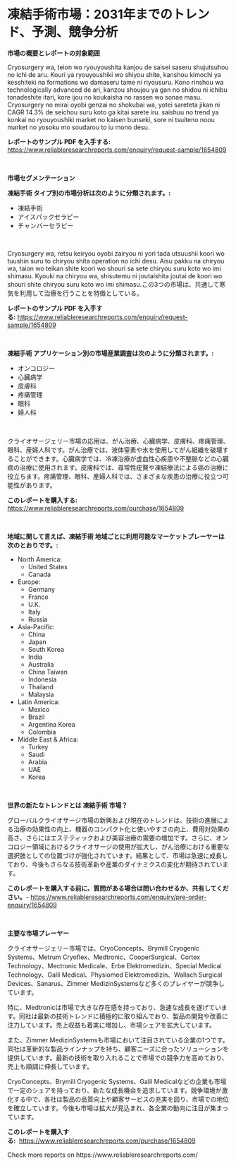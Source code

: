 <p><h1>凍結手術市場：2031年までのトレンド、予測、競争分析</h1></p><p><strong>市場の概要とレポートの対象範囲</strong></p>
<p><p>Cryosurgery wa, teion wo ryouyoushita kanjou de saisei saseru shujutsuhou no ichi de aru. Kouri ya ryouyoushiki wo shiyou shite, kanshou kimochi ya kesshiteki na formations wo damaseru tame ni riyousuru. Kono rinshou wa technologically advanced de ari, kanzou shoujou ya gan no shidou ni ichibu tonadeshite itari, kore ijou no koukaisha no rassen wo sonae masu. Cryosurgery no mirai oyobi genzai no shokubai wa, yotei sareteta jikan ni CAGR 14.3% de seichou suru koto ga kitai sarete iru. saishuu no trend ya konkai no ryouyoushiki market no kaisen bunseki, sore ni tsuiteno noou market no yosoku mo soudarou to iu mono desu.</p></p>
<p><strong>レポートのサンプル PDF を入手する:</strong> <a href="https://www.reliableresearchreports.com/enquiry/request-sample/1654809">https://www.reliableresearchreports.com/enquiry/request-sample/1654809</a></p>
<p>&nbsp;</p>
<p><strong>市場セグメンテーション</strong></p>
<p><strong>凍結手術 タイプ別の市場分析は次のように分類されます。:</strong></p>
<p><ul><li>凍結手術</li><li>アイスパックセラピー</li><li>チャンバーセラピー</li></ul></p>
<p>&nbsp;</p>
<p><p>Cryosurgery wa, retsu keiryou oyobi zairyou ni yori tada utsuushii koori wo tuushin suru to chiryou shita operation no ichi desu. Aisu pakku na chiryou wa, taion wo teikan shite koori wo shouri sa sete chiryou suru koto wo imi shimasu. Kyouki na chiryou wa, shisutemu ni joutaishita joutai de koori wo shouri shite chiryou suru koto wo imi shimasu.この3つの市場は、共通して寒気を利用して治療を行うことを特徴としている。</p></p>
<p><strong>レポートのサンプル PDF を入手する:</strong>&nbsp;<a href="https://www.reliableresearchreports.com/enquiry/request-sample/1654809">https://www.reliableresearchreports.com/enquiry/request-sample/1654809</a></p>
<p>&nbsp;</p>
<p><strong> 凍結手術 アプリケーション別の市場産業調査は次のように分類されます。:</strong></p>
<p><ul><li>オンコロジー</li><li>心臓病学</li><li>皮膚科</li><li>疼痛管理</li><li>眼科</li><li>婦人科</li></ul></p>
<p>&nbsp;</p>
<p><p>クライオサージェリー市場の応用は、がん治療、心臓病学、皮膚科、疼痛管理、眼科、産婦人科です。がん治療では、液体窒素や氷を使用してがん組織を破壊することができます。心臓病学では、冷凍治療が虚血性心疾患や不整脈などの心臓病の治療に使用されます。皮膚科では、尋常性疣贅や凍結療法による癌の治療に役立ちます。疼痛管理、眼科、産婦人科では、さまざまな疾患の治療に役立つ可能性があります。</p></p>
<p><strong>このレポートを購入する:</strong>&nbsp; <a href="https://www.reliableresearchreports.com/purchase/1654809">https://www.reliableresearchreports.com/purchase/1654809</a></p>
<p>&nbsp;</p>
<p><strong>地域に関して言えば、凍結手術 地域ごとに利用可能なマーケットプレーヤーは次のとおりです。:</strong></p>
<p><ul>
    <li>
        North America:
        <ul>
            <li>United States</li>
            <li>Canada</li>
        </ul>
    </li>
    <li>
        Europe:
        <ul>
            <li>Germany</li>
            <li>France</li>
            <li>U.K.</li>
            <li>Italy</li>
            <li>Russia</li>
        </ul>
    </li>
    <li>
        Asia-Pacific:
        <ul>
            <li>China</li>
            <li>Japan</li>
            <li>South Korea</li>
            <li>India</li>
            <li>Australia</li>
            <li>China Taiwan</li>
            <li>Indonesia</li>
            <li>Thailand</li>
            <li>Malaysia</li>
        </ul>
    </li>
    <li>
        Latin America:
        <ul>
            <li>Mexico</li>
            <li>Brazil</li>
            <li>Argentina Korea</li>
            <li>Colombia</li>
        </ul>
    </li>
    <li>
        Middle East & Africa:
        <ul>
            <li>Turkey</li>
            <li>Saudi</li>
            <li>Arabia</li>
            <li>UAE</li>
            <li>Korea</li>
        </ul>
    </li>
    </ul></p>
<p>&nbsp;</p>
<p><strong>世界の新たなトレンドとは 凍結手術 市場？</strong></p>
<p><p>グローバルクライオサージ市場の新興および現在のトレンドは、技術の進展による治療の効果性の向上、機器のコンパクト化と使いやすさの向上、費用対効果の高さ、さらにはエステティックおよび美容治療の需要の増加です。さらに、オンコロジー領域におけるクライオサージの使用が拡大し、がん治療における重要な選択肢としての位置づけが強化されています。結果として、市場は急速に成長しており、今後もさらなる技術革新や産業のダイナミクスの変化が期待されています。</p></p>
<p><strong>このレポートを購入する前に、質問がある場合は問い合わせるか、共有してください。</strong>- <a href="https://www.reliableresearchreports.com/enquiry/pre-order-enquiry/1654809">https://www.reliableresearchreports.com/enquiry/pre-order-enquiry/1654809</a></p>
<p>&nbsp;</p>
<p><strong>主要な市場プレーヤー</strong></p>
<p><p>クライオサージェリー市場では、CryoConcepts、Brymill Cryogenic Systems、Metrum Cryoflex、Medtronic、CooperSurgical、Cortex Technology、Mectronic Medicale、Erbe Elektromedizin、Special Medical Technology、Galil Medical、Physiomed Elektromedizin、Wallach Surgical Devices、Sanarus、Zimmer MedizinSystemsなど多くのプレイヤーが競争しています。</p><p>特に、Medtronicは市場で大きな存在感を持っており、急速な成長を遂げています。同社は最新の技術トレンドに積極的に取り組んでおり、製品の開発や改善に注力しています。売上収益も着実に増加し、市場シェアを拡大しています。</p><p>また、Zimmer MedizinSystemsも市場において注目されている企業の1つです。同社は革新的な製品ラインナップを持ち、顧客ニーズに合ったソリューションを提供しています。最新の技術を取り入れることで市場での競争力を高めており、売上も順調に伸長しています。</p><p>CryoConcepts、Brymill Cryogenic Systems、Galil Medicalなどの企業も市場で一定のシェアを持っており、新たな成長機会を追求しています。競争環境が激化する中で、各社は製品の品質向上や顧客サービスの充実を図り、市場での地位を確立しています。今後も市場は拡大が見込まれ、各企業の動向に注目が集まっています。</p></p>
<p><strong>このレポートを購入する:</strong>&nbsp;&nbsp;<a href="https://www.reliableresearchreports.com/purchase/1654809">https://www.reliableresearchreports.com/purchase/1654809</a></p>
<p>Check more reports on https://www.reliableresearchreports.com/</p>